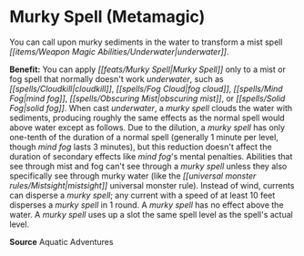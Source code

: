 ﻿---
cssclass: [feats]

---
# Murky Spell (Metamagic)

You can call upon murky sediments in the water to transform a mist spell _[[items/Weapon Magic Abilities/Underwater|underwater]]_.

**Benefit:** You can apply _[[feats/Murky Spell|Murky Spell]]_ only to a mist or fog spell that normally doesn't work _underwater_, such as _[[spells/Cloudkill|cloudkill]]_, _[[spells/Fog Cloud|fog cloud]]_, _[[spells/Mind Fog|mind fog]]_, _[[spells/Obscuring Mist|obscuring mist]]_, or _[[spells/Solid Fog|solid fog]]_. When cast _underwater_, a _murky spell_ clouds the water with sediments, producing roughly the same effects as the normal spell would above water except as follows. Due to the dilution, a _murky spell_ has only one-tenth of the duration of a normal spell (generally 1 minute per level, though _mind fog_ lasts 3 minutes), but this reduction doesn't affect the duration of secondary effects like _mind fog_'s mental penalties. Abilities that see through mist and fog can't see through a _murky spell_ unless they also specifically see through murky water (like the _[[universal monster rules/Mistsight|mistsight]]_ universal monster rule). Instead of wind, currents can disperse a _murky spell_; any current with a speed of at least 10 feet disperses a _murky spell_ in 1 round. A _murky spell_ has no effect above the water. A _murky spell_ uses up a slot the same spell level as the spell's actual level.

**Source** Aquatic Adventures
